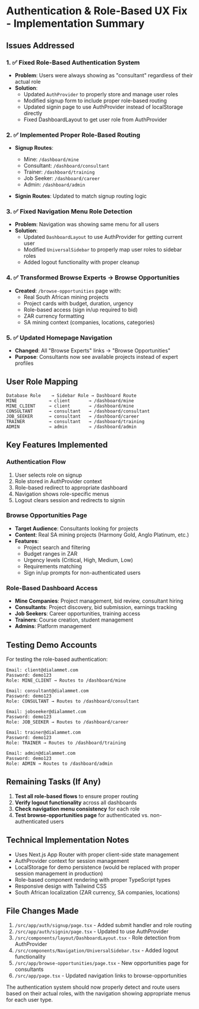 # Authentication & Role-Based UX Fix - Implementation Summary

## Issues Addressed

### 1. ✅ Fixed Role-Based Authentication System
- **Problem**: Users were always showing as "consultant" regardless of their actual role
- **Solution**: 
  - Updated `AuthProvider` to properly store and manage user roles
  - Modified signup form to include proper role-based routing
  - Updated signin page to use AuthProvider instead of localStorage directly
  - Fixed DashboardLayout to get user role from AuthProvider

### 2. ✅ Implemented Proper Role-Based Routing
- **Signup Routes**:
  - Mine: `/dashboard/mine`
  - Consultant: `/dashboard/consultant`
  - Trainer: `/dashboard/training`
  - Job Seeker: `/dashboard/career`
  - Admin: `/dashboard/admin`

- **Signin Routes**: Updated to match signup routing logic

### 3. ✅ Fixed Navigation Menu Role Detection
- **Problem**: Navigation was showing same menu for all users
- **Solution**:
  - Updated `DashboardLayout` to use AuthProvider for getting current user
  - Modified `UniversalSidebar` to properly map user roles to sidebar roles
  - Added logout functionality with proper cleanup

### 4. ✅ Transformed Browse Experts → Browse Opportunities
- **Created**: `/browse-opportunities` page with:
  - Real South African mining projects
  - Project cards with budget, duration, urgency
  - Role-based access (sign in/up required to bid)
  - ZAR currency formatting
  - SA mining context (companies, locations, categories)

### 5. ✅ Updated Homepage Navigation
- **Changed**: All "Browse Experts" links → "Browse Opportunities" 
- **Purpose**: Consultants now see available projects instead of expert profiles

## User Role Mapping

```
Database Role    → Sidebar Role → Dashboard Route
MINE            → client       → /dashboard/mine
MINE_CLIENT     → client       → /dashboard/mine
CONSULTANT      → consultant   → /dashboard/consultant
JOB_SEEKER      → consultant   → /dashboard/career
TRAINER         → consultant   → /dashboard/training
ADMIN           → admin        → /dashboard/admin
```

## Key Features Implemented

### Authentication Flow
1. User selects role on signup
2. Role stored in AuthProvider context
3. Role-based redirect to appropriate dashboard
4. Navigation shows role-specific menus
5. Logout clears session and redirects to signin

### Browse Opportunities Page
- **Target Audience**: Consultants looking for projects
- **Content**: Real SA mining projects (Harmony Gold, Anglo Platinum, etc.)
- **Features**:
  - Project search and filtering
  - Budget ranges in ZAR
  - Urgency levels (Critical, High, Medium, Low)
  - Requirements matching
  - Sign in/up prompts for non-authenticated users

### Role-Based Dashboard Access
- **Mine Companies**: Project management, bid review, consultant hiring
- **Consultants**: Project discovery, bid submission, earnings tracking
- **Job Seekers**: Career opportunities, training access
- **Trainers**: Course creation, student management
- **Admins**: Platform management

## Testing Demo Accounts

For testing the role-based authentication:

```
Email: client@dialammet.com
Password: demo123
Role: MINE_CLIENT → Routes to /dashboard/mine

Email: consultant@dialammet.com  
Password: demo123
Role: CONSULTANT → Routes to /dashboard/consultant

Email: jobseeker@dialammet.com
Password: demo123
Role: JOB_SEEKER → Routes to /dashboard/career

Email: trainer@dialammet.com
Password: demo123
Role: TRAINER → Routes to /dashboard/training

Email: admin@dialammet.com
Password: demo123
Role: ADMIN → Routes to /dashboard/admin
```

## Remaining Tasks (If Any)

1. **Test all role-based flows** to ensure proper routing
2. **Verify logout functionality** across all dashboards
3. **Check navigation menu consistency** for each role
4. **Test browse-opportunities page** for authenticated vs. non-authenticated users

## Technical Implementation Notes

- Uses Next.js App Router with proper client-side state management
- AuthProvider context for session management
- LocalStorage for demo persistence (would be replaced with proper session management in production)
- Role-based component rendering with proper TypeScript types
- Responsive design with Tailwind CSS
- South African localization (ZAR currency, SA companies, locations)

## File Changes Made

1. `/src/app/auth/signup/page.tsx` - Added submit handler and role routing
2. `/src/app/auth/signin/page.tsx` - Updated to use AuthProvider
3. `/src/components/layout/DashboardLayout.tsx` - Role detection from AuthProvider
4. `/src/components/Navigation/UniversalSidebar.tsx` - Added logout functionality
5. `/src/app/browse-opportunities/page.tsx` - New opportunities page for consultants
6. `/src/app/page.tsx` - Updated navigation links to browse-opportunities

The authentication system should now properly detect and route users based on their actual roles, with the navigation showing appropriate menus for each user type.
